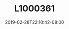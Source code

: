 ---
title: L1000361
date: 2019-02-28T22:10:42-08:00
draft: false
location: Bremerton, WA
img_url: https://d17enza3bfujl8.cloudfront.net/L1000361.jpg
original_fn: ""
tags:
- Bremerton, WA

---